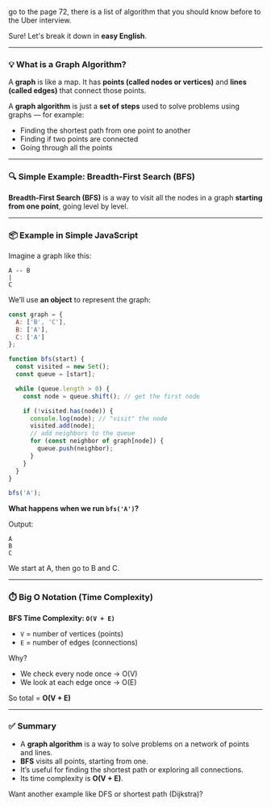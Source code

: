 go to the page 72, there is a list of algorithm that you should know
before to the Uber interview.

Sure! Let's break it down in **easy English**.

---

### 💡 What is a Graph Algorithm?

A **graph** is like a map. It has **points (called nodes or vertices)** and **lines (called edges)** that connect those points.

A **graph algorithm** is just a **set of steps** used to solve problems using graphs — for example:

* Finding the shortest path from one point to another
* Finding if two points are connected
* Going through all the points

---

### 🔍 Simple Example: Breadth-First Search (BFS)

**Breadth-First Search (BFS)** is a way to visit all the nodes in a graph **starting from one point**, going level by level.

---

### 📦 Example in Simple JavaScript

Imagine a graph like this:

```
A -- B
|
C
```

We’ll use **an object** to represent the graph:

```javascript
const graph = {
  A: ['B', 'C'],
  B: ['A'],
  C: ['A']
};

function bfs(start) {
  const visited = new Set();
  const queue = [start];

  while (queue.length > 0) {
    const node = queue.shift(); // get the first node

    if (!visited.has(node)) {
      console.log(node); // "visit" the node
      visited.add(node);
      // add neighbors to the queue
      for (const neighbor of graph[node]) {
        queue.push(neighbor);
      }
    }
  }
}

bfs('A');
```

**What happens when we run `bfs('A')`?**

Output:

```
A
B
C
```

We start at A, then go to B and C.

---

### ⏱️ Big O Notation (Time Complexity)

**BFS Time Complexity: `O(V + E)`**

* `V` = number of vertices (points)
* `E` = number of edges (connections)

Why?

* We check every node once → O(V)
* We look at each edge once → O(E)

So total = **O(V + E)**

---

### ✅ Summary

* A **graph algorithm** is a way to solve problems on a network of points and lines.
* **BFS** visits all points, starting from one.
* It’s useful for finding the shortest path or exploring all connections.
* Its time complexity is **O(V + E)**.

Want another example like DFS or shortest path (Dijkstra)?
